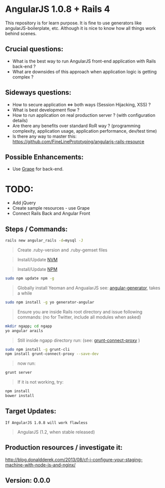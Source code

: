 AngularJS 1.0.8 + Rails 4
=========================

This repository is for learn purpose. It is fine to use generators like angularJS-boilerplate, etc. Although it is nice
to know how all things work behind scenes.

Crucial questions:
------------------

* What is the best way to run AngularJS front-end application with Rails back-end ?
* What are downsides of this approach when application logic is getting complex ?

Sideways questions:
-------------------

* How to secure application <=> both ways (Session Hijacking, XSS) ?
* What is best development flow ?
* How to run application on real production server ? (with configuration details)
* Are there any benefits over standard RoR way ? (programming complexity, application usage, application performance, dev/test time)
* Is there any way to master this: https://github.com/FineLinePrototyping/angularjs-rails-resource

Possible Enhancements:
----------------------

* Use [Grape](https://github.com/intridea/grape) for back-end.

TODO:
=====

* Add jQuery
* Create sample resources - use Grape
* Connect Rails Back and Angular Front


Steps / Commands:
---------------------------------

~~~bash
rails new angular_rails -d=mysql -J
~~~

> Create .ruby-version and .ruby-gemset files

> Install/Update [NVM](https://github.com/creationix/nvm)

> Install/Update [NPM](http://stackoverflow.com/questions/6237295/how-can-i-update-nodejs-and-npm-for-the-next-versions)

~~~bash
sudo npm update npm -g
~~~

> Globally install Yeoman and AngualarJS see: [angular-generator](https://github.com/yeoman/generator-angular), takes a while

~~~bash
sudo npm install -g yo generator-angular
~~~

> Ensure you are inside Rails root directory and issue following commands: (no for Twitter, include all modules when asked)

~~~bash
mkdir ngapp; cd ngapp
yo angular arails
~~~

> Still inside ngapp directory run: (see: [grunt-connect-proxy](https://github.com/drewzboto/grunt-connect-proxy) )

~~~bash
sudo npm install -g grunt-cli
npm install grunt-connect-proxy --save-dev
~~~

> now run:
~~~bash
grunt server
~~~

> If it is not working, try:

~~~bash
npm install
bower install
~~~


Target Updates:
---------------

`If AngularJS 1.0.8 will work flawless`

> AngularJS (1.2, when stable released)


Production resources / investigate it:
--------------------------------------
http://blog.donaldderek.com/2013/08/cf-i-configure-your-staging-machine-with-node-js-and-nginx/


Version: 0.0.0
-------